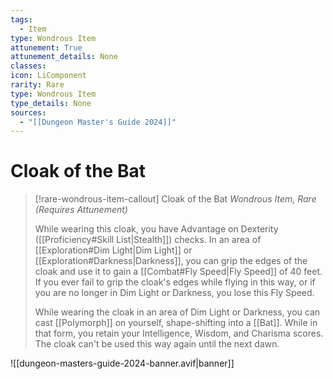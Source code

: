 ```yaml
---
tags:
  - Item
type: Wondrous Item
attunement: True
attunement_details: None
classes:
icon: LiComponent
rarity: Rare
type: Wondrous Item
type_details: None
sources: 
  - "[[Dungeon Master's Guide 2024]]"
---
```

# Cloak of the Bat
>[!rare-wondrous-item-callout] Cloak of the Bat
>_Wondrous Item, Rare (Requires Attunement)_
>
>While wearing this cloak, you have Advantage on Dexterity ([[Proficiency#Skill List\|Stealth]]) checks. In an area of [[Exploration#Dim Light\|Dim Light]] or [[Exploration#Darkness\|Darkness]], you can grip the edges of the cloak and use it to gain a [[Combat#Fly Speed\|Fly Speed]] of 40 feet. If you ever fail to grip the cloak's edges while flying in this way, or if you are no longer in Dim Light or Darkness, you lose this Fly Speed.
>
>While wearing the cloak in an area of Dim Light or Darkness, you can cast [[Polymorph]] on yourself, shape-shifting into a [[Bat]]. While in that form, you retain your Intelligence, Wisdom, and Charisma scores. The cloak can't be used this way again until the next dawn.
>


![[dungeon-masters-guide-2024-banner.avif|banner]]